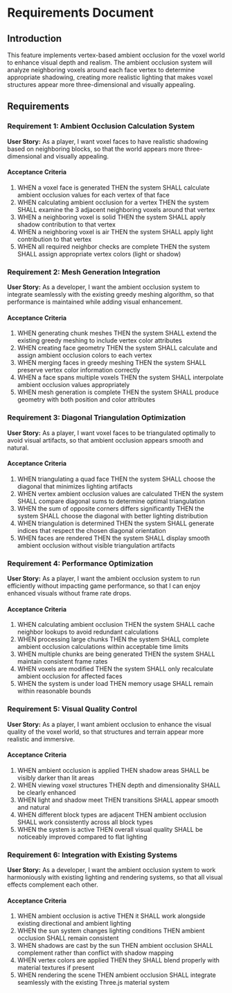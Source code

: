 # Requirements Document

## Introduction

This feature implements vertex-based ambient occlusion for the voxel world to enhance visual depth and realism. The ambient occlusion system will analyze neighboring voxels around each face vertex to determine appropriate shadowing, creating more realistic lighting that makes voxel structures appear more three-dimensional and visually appealing.

## Requirements

### Requirement 1: Ambient Occlusion Calculation System

**User Story:** As a player, I want voxel faces to have realistic shadowing based on neighboring blocks, so that the world appears more three-dimensional and visually appealing.

#### Acceptance Criteria

1. WHEN a voxel face is generated THEN the system SHALL calculate ambient occlusion values for each vertex of that face
2. WHEN calculating ambient occlusion for a vertex THEN the system SHALL examine the 3 adjacent neighboring voxels around that vertex
3. WHEN a neighboring voxel is solid THEN the system SHALL apply shadow contribution to that vertex
4. WHEN a neighboring voxel is air THEN the system SHALL apply light contribution to that vertex
5. WHEN all required neighbor checks are complete THEN the system SHALL assign appropriate vertex colors (light or shadow)

### Requirement 2: Mesh Generation Integration

**User Story:** As a developer, I want the ambient occlusion system to integrate seamlessly with the existing greedy meshing algorithm, so that performance is maintained while adding visual enhancement.

#### Acceptance Criteria

1. WHEN generating chunk meshes THEN the system SHALL extend the existing greedy meshing to include vertex color attributes
2. WHEN creating face geometry THEN the system SHALL calculate and assign ambient occlusion colors to each vertex
3. WHEN merging faces in greedy meshing THEN the system SHALL preserve vertex color information correctly
4. WHEN a face spans multiple voxels THEN the system SHALL interpolate ambient occlusion values appropriately
5. WHEN mesh generation is complete THEN the system SHALL produce geometry with both position and color attributes

### Requirement 3: Diagonal Triangulation Optimization

**User Story:** As a player, I want voxel faces to be triangulated optimally to avoid visual artifacts, so that ambient occlusion appears smooth and natural.

#### Acceptance Criteria

1. WHEN triangulating a quad face THEN the system SHALL choose the diagonal that minimizes lighting artifacts
2. WHEN vertex ambient occlusion values are calculated THEN the system SHALL compare diagonal sums to determine optimal triangulation
3. WHEN the sum of opposite corners differs significantly THEN the system SHALL choose the diagonal with better lighting distribution
4. WHEN triangulation is determined THEN the system SHALL generate indices that respect the chosen diagonal orientation
5. WHEN faces are rendered THEN the system SHALL display smooth ambient occlusion without visible triangulation artifacts

### Requirement 4: Performance Optimization

**User Story:** As a player, I want the ambient occlusion system to run efficiently without impacting game performance, so that I can enjoy enhanced visuals without frame rate drops.

#### Acceptance Criteria

1. WHEN calculating ambient occlusion THEN the system SHALL cache neighbor lookups to avoid redundant calculations
2. WHEN processing large chunks THEN the system SHALL complete ambient occlusion calculations within acceptable time limits
3. WHEN multiple chunks are being generated THEN the system SHALL maintain consistent frame rates
4. WHEN voxels are modified THEN the system SHALL only recalculate ambient occlusion for affected faces
5. WHEN the system is under load THEN memory usage SHALL remain within reasonable bounds

### Requirement 5: Visual Quality Control

**User Story:** As a player, I want ambient occlusion to enhance the visual quality of the voxel world, so that structures and terrain appear more realistic and immersive.

#### Acceptance Criteria

1. WHEN ambient occlusion is applied THEN shadow areas SHALL be visibly darker than lit areas
2. WHEN viewing voxel structures THEN depth and dimensionality SHALL be clearly enhanced
3. WHEN light and shadow meet THEN transitions SHALL appear smooth and natural
4. WHEN different block types are adjacent THEN ambient occlusion SHALL work consistently across all block types
5. WHEN the system is active THEN overall visual quality SHALL be noticeably improved compared to flat lighting

### Requirement 6: Integration with Existing Systems

**User Story:** As a developer, I want the ambient occlusion system to work harmoniously with existing lighting and rendering systems, so that all visual effects complement each other.

#### Acceptance Criteria

1. WHEN ambient occlusion is active THEN it SHALL work alongside existing directional and ambient lighting
2. WHEN the sun system changes lighting conditions THEN ambient occlusion SHALL remain consistent
3. WHEN shadows are cast by the sun THEN ambient occlusion SHALL complement rather than conflict with shadow mapping
4. WHEN vertex colors are applied THEN they SHALL blend properly with material textures if present
5. WHEN rendering the scene THEN ambient occlusion SHALL integrate seamlessly with the existing Three.js material system